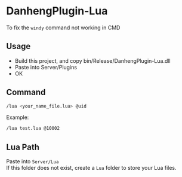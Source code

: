 # DanhengPlugin-Lua
To fix the `windy` command not working in CMD

## Usage
- Build this project, and copy bin/Release/DanhengPlugin-Lua.dll
- Paste into Server/Plugins
- OK

## Command
```bash
/lua <your_name_file.lua> @uid
```

Example:<br>
```bash
/lua test.lua @10002
```

## Lua Path
Paste into `Server/Lua` <br>
If this folder does not exist, create a `Lua` folder to store your Lua files.
